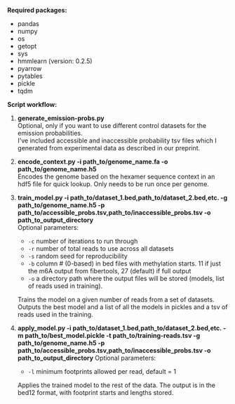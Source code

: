 **Required packages:**
- pandas
- numpy
- os
- getopt
- sys
- hmmlearn (version: 0.2.5)
- pyarrow
- pytables
- pickle
- tqdm

**Script workflow:**
1. **generate_emission-probs.py**  
   Optional, only if you want to use different control datasets for the emission probabilities.  
   I've included accessible and inaccessible probability tsv files which I generated from experimental data as described in our preprint.

3. **encode_context.py -i path_to/genome_name.fa -o path_to/genome_name.h5**  
   Encodes the genome based on the hexamer sequence context in an hdf5 file for quick lookup. Only needs to be run once per genome.

4. **train_model.py -i path_to/dataset_1.bed,path_to/dataset_2.bed,etc. -g path_to/genome_name.h5 -p path_to/accessible_probs.tsv,path_to/inaccessible_probs.tsv -o path_to_output_directory**  
   Optional parameters:
   - `-c` number of iterations to run through
   - `-r` number of total reads to use across all datasets
   - `-s` random seed for reproducibility
   - `-b` column # (0-based) in bed files with methylation starts. 11 if just the m6A output from fibertools, 27 (default) if full output
   - `-o` a directory path where the output files will be stored (models, list of reads used in training).

   Trains the model on a given number of reads from a set of datasets.  
   Outputs the best model and a list of all the models in pickles and a tsv of reads used in the training.
   
6. **apply_model.py -i path_to/dataset_1.bed,path_to/dataset_2.bed,etc. -m path_to/best_model.pickle -t path_to/training-reads.tsv -g path_to/genome_name.h5 -p path_to/accessible_probs.tsv,path_to/inaccessible_probs.tsv -o path_to_output_directory**
   Optional parameters:
   - `-l` minimum footprints allowed per read, default = 1
   
   Applies the trained model to the rest of the data. The output is in the bed12 format, with footprint starts and lengths stored.
